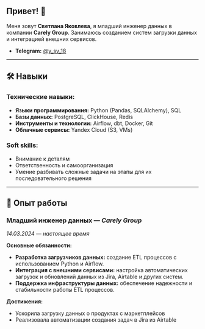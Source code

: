 ## Привет! 👋
Меня зовут **Светлана Яковлева**, я младший инженер данных в компании **Carely Group**. Занимаюсь созданием систем загрузки данных и интеграцией внешних сервисов.  

- **Telegram:** [@y_sv_18](https://t.me/y_sv_18)  

---

## 🛠 **Навыки**  

### **Технические навыки:**  
- **Языки программирования:** Python (Pandas, SQLAlchemy), SQL  
- **Базы данных:** PostgreSQL, ClickHouse, Redis  
- **Инструменты и технологии:** Airflow, dbt, Docker, Git  
- **Облачные сервисы:** Yandex Cloud (S3, VMs)  

### **Soft skills:**  
- Внимание к деталям  
- Ответственность и самоорганизация
- Умение разбивать сложные задачи на этапы для их последовательного решения

---

## 💼 **Опыт работы**  

### **Младший инженер данных** — *Carely Group*  
*14.03.2024 — настоящее время*  

**Основные обязанности:**  
- **Разработка загрузчиков данных:** создание ETL процессов с использованием Python и Airflow.  
- **Интеграция с внешними сервисами:** настройка автоматических загрузок и обновлений данных из Jira, Airtable и других систем.  
- **Поддержка инфраструктуры данных:** обеспечение надежности и стабильности работы ETL процессов.   

**Достижения:** 
- Ускорила загрузку данных о продуктах с маркетплейсов
- Реализовала автоматизации создания задач в Jira из Airtable

